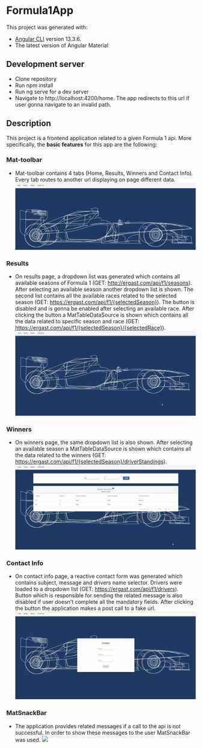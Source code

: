 # Formula1App

This project was generated with:
  - [Angular CLI](https://github.com/angular/angular-cli) version 13.3.6.
  -  The latest version of Angular Material

## Development server

- Clone repository
- Run npm install
- Run ng serve for a dev server
- Navigate to http://localhost:4200/home. The app redirects to this url if user gonna navigate to an invalid path.

## Description

This project is a frontend application related to a given Formula 1 api. More specifically, the **basic features** for this app are the following:

### Mat-toolbar
- Mat-toolbar contains 4 tabs (Home, Results, Winners and Contact Info). Every tab routes to another url displaying on page different data.
![](toolbar.png) 

### Results
- On results page, a dropdown list was generated which contains all available seasons of Formula 1 (GET: http://ergast.com/api/f1/seasons). After selecting an available season another dropdown list is shown. The second list contains all the available races related to the selected season (GET: https://ergast.com/api/f1/{selectedSeason}). The button is disabled and is gonna be enabled after selecting an available race. After clicking the button a MatTableDataSource is shown which contains all the data related to specific season and race (GET: https://ergast.com/api/f1/{selectedSeason}/{selectedRace}).
![](results.gif) 

### Winners
- On winners page, the same dropdown list is also shown. After selecting an available season a MatTableDataSource is shown which contains all the data related to the winners (GET: https://ergast.com/api/f1/{selectedSeason}/driverStandings).
![](winners.gif)

### Contact Info
- On contact info page, a reactive contact form was generated which contains subject, message and drivers name selector. Drivers were loaded to a dropdown list (GET: https://ergast.com/api/f1/drivers). Button which is responsible for sending the related message is also disabled if user doesn't complete all the mandatory fields. After clicking the button the application makes a post call to a fake url.
![](contactInfo.gif)    

### MatSnackBar
- The application provides related messages if a call to the api is not successful. In order to show these messages to the user MatSnackBar was used.
![](matSnackBar.gif) 

